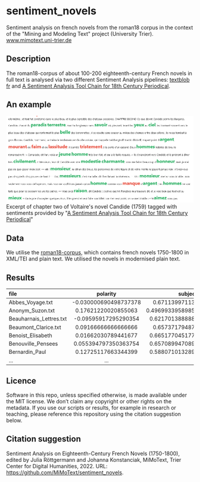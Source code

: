 # sentiment_novels

Sentiment analysis on french novels from the roman18 corpus in the context of the "Mining and Modeling Text" project (University Trier). www.mimotext.uni-trier.de


## Description

The roman18-corpus of about 100-200 eighteenth-century French novels in full text is analysed via two different Sentiment Analysis pipelines: [textblob fr](https://pypi.org/project/textblob-fr/) and [A Sentiment Analysis Tool Chain for 18th Century Periodical](https://gitlab.uni.lu/melusina/vdhd/koncar_sentiment).


## An example
![Sentiment Analysis](https://raw.githubusercontent.com/MiMoText/sentiment_novels/main/img/sentiments_voltaire_candide.PNG?raw=true)
Excerpt of chapter two of Voltaire's novel Candide (1759) tagged with sentiments provided by "[A Sentiment Analysis Tool Chain for 18th Century Periodical](https://gitlab.uni.lu/melusina/vdhd/koncar_sentiment)"

## Data 

We utilise the [roman18-corpus](https://github.com/MiMoText/roman18), which contains french novels 1750-1800 in XML/TEI and plain text.  We utilised the novels in modernised plain text.  

## Results

| file |polarity  | subjectivity |
| :------------ |:---------------:| -----:|
|Abbes_Voyage.txt    | -0.030000690498737378 |0.671139971139971 |
| Anonym_Suzon.txt   | 0.17621220020855063      |   0.49699339589850516 |
| Beauharnais_Lettres.txt | -0.09595917295290354      |   0.6217013888888896 |
| Beaumont_Clarice.txt | 0.09166666666666666       |    0.657371794871795|
| Benoist_Elisabeth | 0.01662030789441677     |   0.6651770451770456|
| Benouville_Pensees | 0.055394797350363754      |   0.6570899470899474 |
| Bernardin_Paul | 0.12725117663344399      |   0.5880710132890371 |
| ...| ...       | ... |

## Licence

Software in this repo, unless specified otherwise, is made available under the MIT license. We don’t claim any copyright or other rights on the metadata. If you use our scripts or results, for example in research or teaching, please reference this repository using the citation suggestion below.


## Citation suggestion

Sentiment Analysis on Eighteenth-Century French Novels (1750-1800), edited by Julia Röttgermann and Johanna Konstanciak, MiMoText, Trier Center for Digital Humanities, 2022. URL: https://github.com/MiMoText/sentiment_novels.

